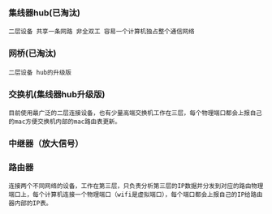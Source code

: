 ### 集线器hub(已淘汰)
    二层设备 共享一条网路 非全双工 容易一个计算机独占整个通信网络
### 网桥(已淘汰)
    二层设备 hub的升级版
### 交换机(集线器hub升级版)
    目前使用最广泛的二层连接设备，也有少量高端交换机工作在三层，每个物理端口都会上报自己的mac方便交换机内部的mac路由表更新。
### 中继器（放大信号）



### 路由器
    连接两个不同网络的设备，工作在第三层，只负责分析第三层的IP数据并分发到对应的路由物理端口上，每个计算机连接一个物理端口（wifi是虚拟端口），每个端口都会上报自己的IP给路由器内部的IP表。